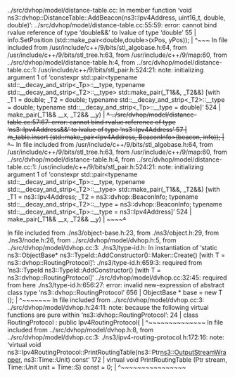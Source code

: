 ../src/dvhop/model/distance-table.cc: In member function ‘void ns3::dvhop::DistanceTable::AddBeacon(ns3::Ipv4Address, uint16_t, double, double)’:
../src/dvhop/model/distance-table.cc:55:59: error: cannot bind rvalue reference of type ‘double&&’ to lvalue of type ‘double’
   55 |           info.SetPosition (std::make_pair<double,double>(xPos, yPos));
      |                                                           ^~~~
In file included from /usr/include/c++/9/bits/stl_algobase.h:64,
                 from /usr/include/c++/9/bits/stl_tree.h:63,
                 from /usr/include/c++/9/map:60,
                 from ../src/dvhop/model/distance-table.h:4,
                 from ../src/dvhop/model/distance-table.cc:1:
/usr/include/c++/9/bits/stl_pair.h:524:21: note:   initializing argument 1 of ‘constexpr std::pair<typename std::__decay_and_strip<_Tp>::__type, typename std::__decay_and_strip<_T2>::__type> std::make_pair(_T1&&, _T2&&) [with _T1 = double; _T2 = double; typename std::__decay_and_strip<_T2>::__type = double; typename std::__decay_and_strip<_Tp>::__type = double]’
  524 |     make_pair(_T1&& __x, _T2&& __y)
      |               ~~~~~~^~~
../src/dvhop/model/distance-table.cc:57:67: error: cannot bind rvalue reference of type ‘ns3::Ipv4Address&&’ to lvalue of type ‘ns3::Ipv4Address’
   57 |           m_table.insert (std::make_pair<Ipv4Address, BeaconInfo>(beacon, info));
      |                                                                   ^~~~~~
In file included from /usr/include/c++/9/bits/stl_algobase.h:64,
                 from /usr/include/c++/9/bits/stl_tree.h:63,
                 from /usr/include/c++/9/map:60,
                 from ../src/dvhop/model/distance-table.h:4,
                 from ../src/dvhop/model/distance-table.cc:1:
/usr/include/c++/9/bits/stl_pair.h:524:21: note:   initializing argument 1 of ‘constexpr std::pair<typename std::__decay_and_strip<_Tp>::__type, typename std::__decay_and_strip<_T2>::__type> std::make_pair(_T1&&, _T2&&) [with _T1 = ns3::Ipv4Address; _T2 = ns3::dvhop::BeaconInfo; typename std::__decay_and_strip<_T2>::__type = ns3::dvhop::BeaconInfo; typename std::__decay_and_strip<_Tp>::__type = ns3::Ipv4Address]’
  524 |     make_pair(_T1&& __x, _T2&& __y)
      |               ~~~~~~^~~

In file included from ./ns3/object-base.h:23,
                 from ./ns3/object.h:29,
                 from ./ns3/node.h:26,
                 from ../src/dvhop/model/dvhop.h:5,
                 from ../src/dvhop/model/dvhop.cc:3:
./ns3/type-id.h: In instantiation of ‘static ns3::ObjectBase* ns3::TypeId::AddConstructor()::Maker::Create() [with T = ns3::dvhop::RoutingProtocol]’:
./ns3/type-id.h:659:3:   required from ‘ns3::TypeId ns3::TypeId::AddConstructor() [with T = ns3::dvhop::RoutingProtocol]’
../src/dvhop/model/dvhop.cc:32:45:   required from here
./ns3/type-id.h:656:27: error: invalid new-expression of abstract class type ‘ns3::dvhop::RoutingProtocol’
  656 |       ObjectBase * base = new T ();
      |                           ^~~~~~~~
In file included from ../src/dvhop/model/dvhop.cc:3:
../src/dvhop/model/dvhop.h:24:11: note:   because the following virtual functions are pure within ‘ns3::dvhop::RoutingProtocol’:
   24 |     class RoutingProtocol : public Ipv4RoutingProtocol{
      |           ^~~~~~~~~~~~~~~
In file included from ../src/dvhop/model/dvhop.h:8,
                 from ../src/dvhop/model/dvhop.cc:3:
./ns3/ipv4-routing-protocol.h:172:16: note: 	‘virtual void ns3::Ipv4RoutingProtocol::PrintRoutingTable(ns3::Ptr<ns3::OutputStreamWrapper>, ns3::Time::Unit) const’
  172 |   virtual void PrintRoutingTable (Ptr<OutputStreamWrapper> stream, Time::Unit unit = Time::S) const = 0;
      |                ^~~~~~~~~~~~~~~~~

